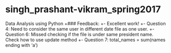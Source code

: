 # singh_prashant-vikram_spring2017
 Data Analysis using Python
+### Feedback:
+- Excellent work!
+- Question 4: Need to consider the same user in different date file as one user. 
+- Question 6: Missed checking if the file is under same president name. Check how to use update method
+- Question 7: total_names = sum(names ending with ‘a’)